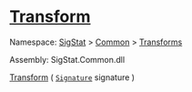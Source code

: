 # [Transform](./CentroidExtraction-100663554.md)

Namespace: [SigStat]() > [Common](./../../README.md) > [Transforms](./../README.md)

Assembly: SigStat.Common.dll

[Transform](./CentroidExtraction-100663554.md) ( [`Signature`](./../../Signature.md) signature )              
